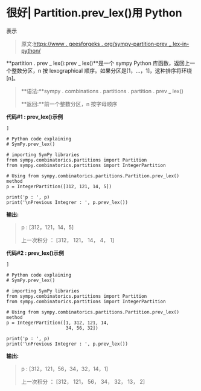 # 很好| Partition.prev_lex()用 Python

表示

> 原文:[https://www . geesforgeks . org/sympy-partition-prev _ lex-in-python/](https://www.geeksforgeeks.org/sympy-partition-prev_lex-in-python/)

**partition . prev _ lex():prev _ lex()**是一个 sympy Python 库函数，返回上一个整数分区，n 按 lexographical 顺序。如果分区是[1，…，1]，这种排序将环绕[n]。

> **语法:**sympy . combinations . partitions . partition . prev _ lex()
> 
> **返回:**前一个整数分区，n 按字母顺序

**代码#1 : prev_lex()示例**

```
]

# Python code explaining
# SymPy.prev_lex()

# importing SymPy libraries
from sympy.combinatorics.partitions import Partition
from sympy.combinatorics.partitions import IntegerPartition

# Using from sympy.combinatorics.partitions.Partition.prev_lex() method 
p = IntegerPartition([312, 121, 14, 5])

print('p : ', p)
print('\nPrevious Integrer : ', p.prev_lex())
```

**输出:**

> p : [312，121，14，5]
> 
> 上一次积分 ： [312， 121， 14， 4， 1]

**代码#2 : prev_lex()示例**

```
]

# Python code explaining
# SymPy.prev_lex()

# importing SymPy libraries
from sympy.combinatorics.partitions import Partition
from sympy.combinatorics.partitions import IntegerPartition

# Using from sympy.combinatorics.partitions.Partition.prev_lex() method 
p = IntegerPartition([1, 312, 121, 14, 
                      34, 56, 32])

print('p : ', p)
print('\nPrevious Integrer : ', p.prev_lex())
```

**输出:**

> p : [312，121，56，34，32，14，1]
> 
> 上一次积分 ： [312， 121， 56， 34， 32， 13， 2]